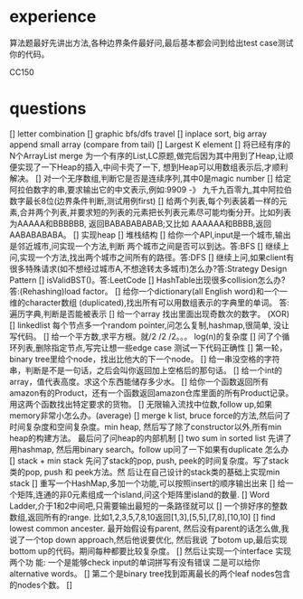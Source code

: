 # experience
算法题最好先讲出方法,各种边界条件最好问,最后基本都会问到给出test case测试你的代码。

CC150

# questions
[] letter combination
[] graphic bfs/dfs travel
[] inplace sort, big array append small array (compare from tail)
[] Largest K element
[] 将已经有序的N个ArrayList merge 为一个有序的List,LC原题,做完后因为其中用到了Heap,让顺便实现了一下Heap的插入,中间卡壳了一下,
想到Heap可以用数组表示后,才顺利解决。
[] 对一个无序数组,判断它是否是连续序列,其中0是magic number
[] 给定阿拉伯数字的串,要求输出它的中文表示,例如:9909 -》 九千九百零九,其中阿拉伯数字最长8位(边界条件判断,测试用例first)
[] 给两个列表,每个列表装着一样的元素,合并两个列表,并要求短的列表的元素把长列表元素尽可能均衡分开。比如列表为AAAAA和BBBBBB,
返回BABABABABAB;又比如 AAAAAA和BBBB,返回AABABABABA。
[] 实现heap
[] 堆栈结构
[] 给你一个API,input是一个城市,输出是邻近城市,问实现一个方法,判断 两个城市之间是否可以到达。答:BFS
[] 继续上问,实现一个方法,找出两个城市之间所有的路径。答:DFS
[] 继续上问,如果client有很多特殊请求(如不想经过城市A,不想途转太多城市)怎么办?答:Strategy Design Pattern
[] isValidBST()。答:LeetCode
[] HashTable出现很多collision怎么办?答:(Rehashing)load factor。
[] 给你一个dictionary(all English word)和一个一维的character数组 (duplicated),找出所有可以用数组表示的字典里的单词。
答:遍历字典,判断是否能被表示
[] 给一个array 找出里面出现奇数次的数字。 (XOR)
[] linkedlist 每个节点多一个random pointer,问怎么复制,hashmap,很简单, 没让写代码。
[] 给一个平方数,求平方根。就/2 /2 /2。。。 log(n)的复杂度
[] 问了个循环列表,删除指定节点,写完让想一些edge case 测试一下代码正确性
[] 第一轮，binary tree里给个node，找出比他大的下一个node。
[] 给一串没空格的字符串，判断是不是一句话，之后会叫你返回加上空格后的那句话。
[] 给一个int的array，值代表高度。求这个东西能储存多少水。
[] 给你一个函数返回所有amazon有的Product，还有一个函数返回amazon仓库里面的所有Product记录。用这两个函数找出特定要求的货物。
[] 无限输入流找中位数,follow up,如果memory非常小怎么办。(average)
[] merge k list, bruce force的方法,然后问了时间复杂度和空间复杂度。min heap, 然后写了除了constructor以外,所有min heap的构建方法。
最后问了问heap的内部机制 
[] two sum in sorted list 先讲了用hashmap, 然后用binary search。follow up问了一下如果有duplicate 怎么办
[] stack + min stack
先问了stack的pop, push, peek的时间复杂度。写了stack类的pop, push 和 peek方法。然 后让在自己设计的stack类的基础上实现min stack
[] 重写一个HashMap,多加一个功能,可以按照insert的顺序输出出来
[] 给一个矩阵,连通的非0元素组成一个island,问这个矩阵里island的数量.
[] Word Ladder,介于1和2中间吧,只需要输出最短的一条路径就可以
[] 一个排好序的整数数组,返回所有的range. 比如1,2,3,5,7,8,10返回[1,3],[5,5],[7,8],[10,10]
[] find lowest common ancester. 最开始假设有parent, 然后没有parent的话怎么做,我说了一个top down approach,然后他说要优化,
然后我说 了botom up,最后实现bottom up的代码。期间每种都要比较复杂度。
[] 然后让实现一个interface 实现两个功 能: 一个是能够check input的单词拼写有没有错误 二是可以给你alternative words。
[] 第二个是binary tree找到距离最长的两个leaf nodes包含的nodes个数。
[] 




